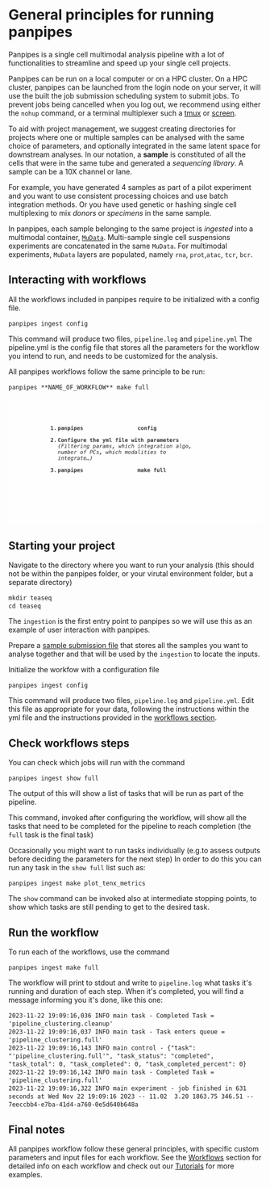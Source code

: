 

General principles for running panpipes 
=====================================


Panpipes is a single cell multimodal analysis pipeline with a lot of functionalities to streamline and speed up your single cell projects.


Panpipes can be run on a local computer or on a HPC cluster. On a HPC cluster, panpipes can be launched from the login node on your server, it will use the built the job submission scheduling system to submit jobs. To prevent jobs being cancelled when you log out, we recommend using either the `nohup` command, or a terminal multiplexer such a [tmux](https://github.com/tmux/tmux/wiki) or [screen](https://www.gnu.org/software/screen/manual/screen.html).

To aid with project management, we suggest creating directories for projects where one or multiple samples can be analysed with the same choice of parameters, and optionally integrated in the same latent space for downstream analyses. 
In our notation, a **sample** is constituted of all the cells that were in the same tube and generated a *sequencing library*. A sample can be a 10X channel or lane.

For example, you have generated 4 samples as part of a pilot experiment and you want to use consistent processing choices and use batch integration methods.
Or you have used genetic or hashing single cell multiplexing to mix *donors* or *specimens* in the same sample. 

In panpipes, each sample belonging to the same project is *ingested* into a multimodal container, [`MuData`](https://github.com/scverse/mudata). Multi-sample single cell suspensions experiments are concatenated in the same `MuData`. 
For multimodal experiments, `MuData` layers are populated, namely `rna`, `prot`,`atac`, `tcr`, `bcr`.

## Interacting with workflows

All the workflows included in panpipes require to be initialized with a config file. 

    panpipes ingest config

This command will produce two files, `pipeline.log` and `pipeline.yml`
The pipeline.yml is the config file that stores all the parameters for the workflow you intend to run, and needs to be customized for the analysis.

All panpipes workflows follow the same principle to be run:

    panpipes **NAME_OF_WORKFLOW** make full

![background_scatter](../img/panpipes_cropped_gif.gif)


## Starting your project

Navigate to the directory where you want to run your analysis (this
should not be within the panpipes folder, or your virutal environment
folder, but a separate directory)

    mkdir teaseq
    cd teaseq

The `ingestion` is the first entry point to panpipes so we will use this as an example of user interaction with panpipes.

Prepare a [sample submission file](setup_for_qc_mm) that stores all the samples you want to analyse together and that will be used by the `ingestion` to locate the inputs.

Initialize the workfow with a configuration file

    panpipes ingest config

This command will produce two files, `pipeline.log` and `pipeline.yml`. Edit this file as appropriate for your data, following the instructions within the yml file and the instructions provided in the [workflows section](../workflows).


## Check workflows steps

You can check which jobs will run with the command

    panpipes ingest show full

The output of this will show a list of tasks that will be run as part of
the pipeline.


This command, invoked after configuring the workflow, will show all the tasks that need to be completed for the pipeline to reach completion (the `full` task is the final task)

Occasionally you might want to run tasks individually (e.g.to assess
outputs before deciding the parameters for the next step) In order to do
this you can run any task in the `show full` list such as:

    panpipes ingest make plot_tenx_metrics


The `show` command can be invoked also at intermediate stopping points, to show which tasks are still pending to get to the desired task.

## Run the workflow

To run each of the workflows, use the command

    panpipes ingest make full

The workflow will print to stdout and write to `pipeline.log` what tasks it's running and duration of each step.
When it's completed, you will find a message informing you it's done, like this one:

    2023-11-22 19:09:16,036 INFO main task - Completed Task = 'pipeline_clustering.cleanup' 
    2023-11-22 19:09:16,037 INFO main task - Task enters queue = 'pipeline_clustering.full' 
    2023-11-22 19:09:16,143 INFO main control - {"task": "'pipeline_clustering.full'", "task_status": "completed", "task_total": 0, "task_completed": 0, "task_completed_percent": 0}
    2023-11-22 19:09:16,142 INFO main task - Completed Task = 'pipeline_clustering.full' 
    2023-11-22 19:09:16,322 INFO main experiment - job finished in 631 seconds at Wed Nov 22 19:09:16 2023 -- 11.02  3.20 1863.75 346.51 -- 7eeccbb4-e7ba-41d4-a760-0e5d640b648a

## Final notes

All panpipes workflow follow these general principles, with specific custom parameters and input files for each workflow. See the [Workflows](https://panpipes-pipelines.readthedocs.io/en/latest/workflows/index.html) section for detailed info on each workflow and check out our [Tutorials](https://panpipes-pipelines.readthedocs.io/en/latest/tutorials/index.html) for more examples.
